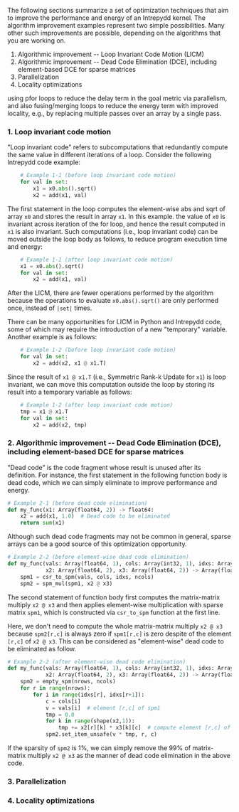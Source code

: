 The following sections summarize a set of  optimization techniques that
aim to improve the performance and energy of an Intrepydd kernel.  The
algorithm improvement examples represent two simple possibilities.
Many other such improvements are possible, depending on the algorithms
that you are working on.
1. Algorithmic improvement -- Loop Invariant Code Motion (LICM)
2. Algorithmic improvement -- Dead Code Elimination (DCE), including element-based DCE for sparse matrices
3. Parallelization
4. Locality optimizations

 using pfor loops to reduce the delay term in the goal metric via parallelism,
   and also fusing/merging loops to reduce the energy term with
   improved locality, e.g., by replacing multiple passes over an array
   by a single pass.

### 1. Loop invariant code motion

"Loop invariant code" refers to subcomputations that redundantly compute the same
value in different iterations of a loop.  Consider the following
Intrepydd code example:
```python
    # Example 1-1 (before loop invariant code motion)
    for val in set:
        x1 = x0.abs().sqrt()
        x2 = add(x1, val)
```
The first statement in the loop computes the element-wise abs and sqrt of
array `x0` and stores the result in array `x1`.  In this example.  the value of
`x0` is invariant across iteration of the for loop, and hence the result computed in
`x1` is also invariant.  Such computations (i.e., loop invariant
code) can be moved outside the loop body as follows, to reduce program execution time
and energy:
```python
    # Example 1-1 (after loop invariant code motion)
    x1 = x0.abs().sqrt()
    for val in set:
        x2 = add(x1, val)
```
After the LICM, there are fewer operations performed by the algorithm because
the operations to evaluate `x0.abs().sqrt()` are only performed once,
instead of `|set|` times.

There can be many opportunities for LICM in Python and Intrepydd
code, some of which may require the introduction of a new "temporary" variable.  Another example is as follows:
```python
    # Example 1-2 (before loop invariant code motion)
    for val in set:
        x2 = add(x2, x1 @ x1.T)
```
Since the result of `x1 @ x1.T` (i.e., Symmetric Rank-k Update for
`x1`) is loop invariant, we can move this computation outside the loop
by storing its
result into a temporary variable as follows:
```python
    # Example 1-2 (after loop invariant code motion)
    tmp = x1 @ x1.T
    for val in set:
        x2 = add(x2, tmp)
```

### 2. Algorithmic improvement -- Dead Code Elimination (DCE), including element-based DCE for sparse matrices

"Dead code" is the code fragment whose result is unused after its
definition.  For instance, the first statement in the following
function body is dead code, which we can simply eliminate to improve
performance and energy.

```python
# Example 2-1 (before dead code elimination)
def my_func(x1: Array(float64, 2)) -> float64:
    x2 = add(x1, 1.0)  # Dead code to be eliminated
    return sum(x1)
```

Although such dead code fragments may not be common in general, sparse
arrays can be a good source of this optimization opportunity.

```python
# Example 2-2 (before element-wise dead code elimination)
def my_func(vals: Array(float64, 1), cols: Array(int32, 1), idxs: Array(int32, 1), nrows: int32, ncols: int32,
            x2: Array(float64, 2), x3: Array(float64, 2)) -> Array(float64):
    spm1 = csr_to_spm(vals, cols, idxs, ncols)
    spm2 = spm_mul(spm1, x2 @ x3)
```

The second statement of function body first computes the matrix-matrix
multiply `x2 @ x3` and then applies element-wise multiplication with
sparse matrix `spm1`, which is constructed via `csr_to_spm` function
at the first line.

Here, we don't need to compute the whole matrix-matrix multiply `x2 @ x3`
because `spm2[r,c]` is always zero if `spm1[r,c]` is zero despite of
the element `[r,c]` of `x2 @ x3`.  This can be considered as
"element-wise" dead code to be eliminated as follow.

```python
# Example 2-2 (after element-wise dead code elimination)
def my_func(vals: Array(float64, 1), cols: Array(int32, 1), idxs: Array(int32, 1), nrows: int32, ncols: int32,
            x2: Array(float64, 2), x3: Array(float64, 2)) -> Array(float64):
    spm2 = empty_spm(nrows, ncols)
    for r in range(nrows):
        for i in range(idxs[r], idxs[r+1]):
            c = cols[i]
            v = vals[i]  # element [r,c] of spm1
            tmp = 0.0
            for k in range(shape(x2,1)):
                tmp += x2[r][k] * x3[k][c]  # compute element [r,c] of x2 @ x3
            spm2.set_item_unsafe(v * tmp, r, c)
```

If the sparsity of `spm2` is 1%, we can simply remove the 99% of
matrix-matrix multiply `x2 @ x3` as the manner of dead code
elimination in the above code.

### 3. Parallelization 

### 4. Locality optimizations
